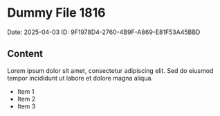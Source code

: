 # Dummy File 1816

Date: 2025-04-03
ID: 9F1978D4-2760-4B9F-A869-E81F53A45BBD

## Content

Lorem ipsum dolor sit amet, consectetur adipiscing elit.
Sed do eiusmod tempor incididunt ut labore et dolore magna aliqua.

* Item 1
* Item 2
* Item 3

